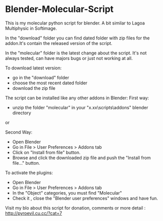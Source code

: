 Blender-Molecular-Script
========================

This is my molecular python script for blender. A bit similar to Lagoa Multiphysic in Softimage.

In the "download" folder you can find dated folder with zip files for the addon.It's contain 
the released version of the script.

In the "molecular" folder is the latest change about the script. It's not always tested, can have 
majors bugs or just not working at all.

To download latest version:
- go in the "download" folder
- choose the most recent dated folder
- download the zip file

The script can be installed like any other addons in Blender:
First way:
- unzip the folder "molecular" in your "x.xx\scripts\addons" blender directory

or

Second Way:
- Open Blender
- Go in File > User Preferences > Addons tab
- Click on "Install from file" button.
- Browse and click the downloaded zip file and push the "Install from file..." button.

To activate the plugins:
- Open Blender
- Go in File > User Preferences > Addons tab
- In the "Object" categories, you must find "Molecular"
- Check it , close the "Blender user preferences" windows and have fun.


Visit my blo about this script for donation, comments or more detail : http://pyroevil.cu.cc/?cat=7
